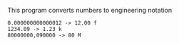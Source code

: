 This program converts numbers to engineering notation

```
0.000000000000012 -> 12.00 f
1234.09 -> 1.23 k
80000000,090000 -> 80 M
```

